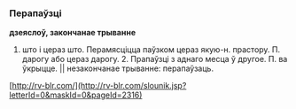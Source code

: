 ### Перапаўзці
**дзеяслоў, закончанае трыванне**

1. што і цераз што. Перамясціцца паўзком цераз якую-н. прастору. П. дарогу або цераз дарогу. 2. Прапаўзці з аднаго месца ў другое. П. ва ўкрыцце. || незакончанае трыванне: перапаўзаць.

<a rel="author">[http://rv-blr.com/](http://rv-blr.com/slounik.jsp?letterId=0&maskId=0&pageId=2316)</a>
